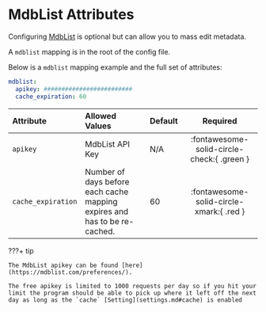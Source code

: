 # MdbList Attributes

Configuring [MdbList](https://mdblist.com/) is optional but can allow you to mass edit metadata.

A `mdblist` mapping is in the root of the config file.

Below is a `mdblist` mapping example and the full set of attributes:
```yaml
mdblist:
  apikey: #########################
  cache_expiration: 60
```

| Attribute          | Allowed Values                                                            | Default | Required |
|:-------------------|:--------------------------------------------------------------------------|:--------|:--------:|
| `apikey`           | MdbList API Key                                                           | N/A     | :fontawesome-solid-circle-check:{ .green }  |
| `cache_expiration` | Number of days before each cache mapping expires and has to be re-cached. | 60      | :fontawesome-solid-circle-xmark:{ .red } |

???+ tip

    The MdbList apikey can be found [here](https://mdblist.com/preferences/).

    The free apikey is limited to 1000 requests per day so if you hit your limit the program should be able to pick up where it left off the next day as long as the `cache` [Setting](settings.md#cache) is enabled 
